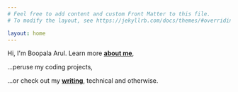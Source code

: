 ```yaml
---
# Feel free to add content and custom Front Matter to this file.
# To modify the layout, see https://jekyllrb.com/docs/themes/#overriding-theme-defaults

layout: home
---
```


Hi, I'm Boopala Arul. Learn more **[about me](/about/)**,

...peruse my coding projects,

...or check out my **[writing](/writing/)**, technical and otherwise.
